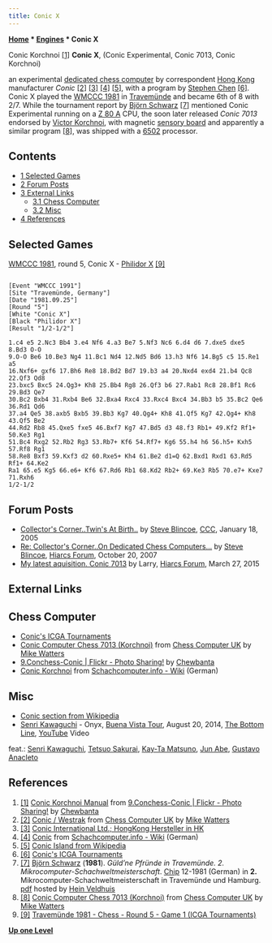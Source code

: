 ```yaml
---
title: Conic X
---
```

**[Home](Home "Home") * [Engines](Engines "Engines") * Conic X**

[](https://www.flickr.com/photos/10261668@N05/877850832/in/album-72157600922173914/) Conic Korchnoi <a id="cite-note-1" href="#cite-ref-1">[1]</a>
**Conic X**, (Conic Experimental, Conic 7013, Conic Korchnoi)

an experimental [dedicated chess computer](Dedicated_Chess_Computers "Dedicated Chess Computers") by correspondent [Hong Kong](https://en.wikipedia.org/wiki/Hong_Kong) manufacturer *Conic* <a id="cite-note-2" href="#cite-ref-2">[2]</a> <a id="cite-note-3" href="#cite-ref-3">[3]</a> <a id="cite-note-4" href="#cite-ref-4">[4]</a> <a id="cite-note-5" href="#cite-ref-5">[5]</a>, with a program by [Stephen Chen](Stephen_Chen "Stephen Chen") <a id="cite-note-6" href="#cite-ref-6">[6]</a>. Conic X played the [WMCCC 1981](WMCCC_1981 "WMCCC 1981") in [Travemünde](https://en.wikipedia.org/wiki/Travem%C3%BCnde) and became 6th of 8 with 2/7. While the tournament report by [Björn Schwarz](index.php?title=Bj%C3%B6rn_Schwarz&action=edit&redlink=1 "Björn Schwarz (page does not exist)") <a id="cite-note-7" href="#cite-ref-7">[7]</a> mentioned Conic Experimental running on a [Z 80 A](Z80 "Z80") CPU, the soon later released *Conic 7013* endorsed by [Victor Korchnoi](https://en.wikipedia.org/wiki/Viktor_Korchnoi), with magnetic [sensory board](Sensory_Board "Sensory Board") and apparently a similar program <a id="cite-note-8" href="#cite-ref-8">[8]</a>, was shipped with a [6502](6502 "6502") processor.

## Contents

- [1 Selected Games](#selected-games)
- [2 Forum Posts](#forum-posts)
- [3 External Links](#external-links)
  - [3.1 Chess Computer](#chess-computer)
  - [3.2 Misc](#misc)
- [4 References](#references)

## Selected Games

[WMCCC 1981](WMCCC_1981 "WMCCC 1981"), round 5, Conic X - [Philidor X](Philidor "Philidor") <a id="cite-note-9" href="#cite-ref-9">[9]</a>

```

[Event "WMCCC 1991"]
[Site "Travemünde, Germany"]
[Date "1981.09.25"]
[Round "5"]
[White "Conic X"]
[Black "Philidor X"]
[Result "1/2-1/2"]

1.c4 e5 2.Nc3 Bb4 3.e4 Nf6 4.a3 Be7 5.Nf3 Nc6 6.d4 d6 7.dxe5 dxe5 8.Bd3 O-O 
9.O-O Be6 10.Be3 Ng4 11.Bc1 Nd4 12.Nd5 Bd6 13.h3 Nf6 14.Bg5 c5 15.Re1 a5 
16.Nxf6+ gxf6 17.Bh6 Re8 18.Bd2 Bd7 19.b3 a4 20.Nxd4 exd4 21.b4 Qc8 22.Qf3 Qd8 
23.bxc5 Bxc5 24.Qg3+ Kh8 25.Bb4 Rg8 26.Qf3 b6 27.Rab1 Rc8 28.Bf1 Rc6 29.Bd3 Qe7 
30.Bc2 Bxb4 31.Rxb4 Be6 32.Bxa4 Rxc4 33.Rxc4 Bxc4 34.Bb3 b5 35.Bc2 Qe6 36.Rd1 Qd6 
37.a4 Qe5 38.axb5 Bxb5 39.Bb3 Kg7 40.Qg4+ Kh8 41.Qf5 Kg7 42.Qg4+ Kh8 43.Qf5 Be2 
44.Rd2 Rb8 45.Qxe5 fxe5 46.Bxf7 Kg7 47.Bd5 d3 48.f3 Rb1+ 49.Kf2 Rf1+ 50.Ke3 Rg1 
51.Bc4 Rxg2 52.Rb2 Rg3 53.Rb7+ Kf6 54.Rf7+ Kg6 55.h4 h6 56.h5+ Kxh5 57.Rf8 Rg1 
58.Re8 Bxf3 59.Kxf3 d2 60.Rxe5+ Kh4 61.Be2 d1=Q 62.Bxd1 Rxd1 63.Rd5 Rf1+ 64.Ke2 
Ra1 65.e5 Kg5 66.e6+ Kf6 67.Rd6 Rb1 68.Kd2 Rb2+ 69.Ke3 Rb5 70.e7+ Kxe7 71.Rxh6 
1/2-1/2 

```

## Forum Posts

- [Collector's Corner..Twin's At Birth..](https://www.stmintz.com/ccc/index.php?id=406401) by [Steve Blincoe](Steve_Blincoe "Steve Blincoe"), [CCC](CCC "CCC"), January 18, 2005
- [Re: Collector's Corner..On Dedicated Chess Computers...](http://hiarcs.net/forums/viewtopic.php?t=3&postdays=0&postorder=asc&start=76) by [Steve Blincoe](Steve_Blincoe "Steve Blincoe"), [Hiarcs Forum](Computer_Chess_Forums "Computer Chess Forums"), October 20, 2007
- [My latest aquisition. Conic 7013](http://www.hiarcs.net/forums/viewtopic.php?t=7119) by Larry, [Hiarcs Forum](Computer_Chess_Forums "Computer Chess Forums"), March 27, 2015

## External Links

## Chess Computer

- [Conic's ICGA Tournaments](https://www.game-ai-forum.org/icga-tournaments/program.php?id=469)
- [Conic Computer Chess 7013 (Korchnoi)](http://chesscomputeruk.com/html/conic_computer_chess_7013_-korchnoi-.html) from [Chess Computer UK](http://www.chesscomputeruk.com/index.html) by [Mike Watters](Mike_Watters "Mike Watters")
- [9.Conchess-Conic | Flickr - Photo Sharing!](https://www.flickr.com/photos/10261668@N05/albums/72157600922173914/with/877000419/) by [Chewbanta](Steve_Blincoe "Steve Blincoe")
- [Conic Korchnoi](http://www.schach-computer.info/wiki/index.php/Conic_Korchnoi) from [Schachcomputer.info - Wiki](http://www.schach-computer.info/wiki/index.php/Hauptseite_En) (German)

## Misc

- [Conic section from Wikipedia](https://en.wikipedia.org/wiki/Conic_section)
- [Senri Kawaguchi](Category:Senri_Kawaguchi "Category:Senri Kawaguchi") - Onyx, [Buena Vista Tour](https://en.wikipedia.org/wiki/Senri_Kawaguchi#Solo_recordings), August 20, 2014, [The Bottom Line](https://www.bottomline.co.jp/), [YouTube](https://en.wikipedia.org/wiki/YouTube) Video

feat.: [Senri Kawaguchi](Category:Senri_Kawaguchi "Category:Senri Kawaguchi"), [Tetsuo Sakurai](Category:Tetsuo_Sakurai "Category:Tetsuo Sakurai"), [Kay-Ta Matsuno](https://www.discogs.com/artist/3337728-Kay-Ta-Matsuno), [Jun Abe](https://www.facebook.com/pg/JUN-ABE-Official-Staff-163918403785062/about/), [Gustavo Anacleto](http://gustavoanacleto.com/)

## References

1. <a id="cite-ref-1" href="#cite-note-1">[1]</a> [Conic Korchnoi Manual](https://www.flickr.com/photos/10261668@N05/877850832/in/album-72157600922173914/) from [9.Conchess-Conic | Flickr - Photo Sharing!](https://www.flickr.com/photos/10261668@N05/albums/72157600922173914/with/877000419/) by [Chewbanta](Steve_Blincoe "Steve Blincoe")
1. <a id="cite-ref-2" href="#cite-note-2">[2]</a> [Conic / Westrak](http://chesscomputeruk.com/html/conic___westrak.html) from [Chess Computer UK](http://www.chesscomputeruk.com/index.html) by [Mike Watters](Mike_Watters "Mike Watters")
1. <a id="cite-ref-3" href="#cite-note-3">[3]</a> [Conic International Ltd.; HongKong Hersteller in HK](http://www.radiomuseum.org/dsp_hersteller_detail.cfm?company_id=9956)
1. <a id="cite-ref-4" href="#cite-note-4">[4]</a> [Conic](http://www.schach-computer.info/wiki/index.php/Conic) from [Schachcomputer.info - Wiki](http://www.schach-computer.info/wiki/index.php/Hauptseite_En) (German)
1. <a id="cite-ref-5" href="#cite-note-5">[5]</a> [Conic Island from Wikipedia](https://en.wikipedia.org/wiki/Conic_Island)
1. <a id="cite-ref-6" href="#cite-note-6">[6]</a> [Conic's ICGA Tournaments](https://www.game-ai-forum.org/icga-tournaments/program.php?id=469)
1. <a id="cite-ref-7" href="#cite-note-7">[7]</a> [Björn Schwarz](index.php?title=Bj%C3%B6rn_Schwarz&action=edit&redlink=1 "Björn Schwarz (page does not exist)") (**1981**). *Güld’ne Pfründe in Travemünde. 2. Mikrocomputer-Schachweltmeisterschaft*. [Chip](https://en.wikipedia.org/wiki/Chip_%28magazine%29) 12-1981 (German) in **2.** Mikrocomputer-Schachweltmeisterschaft in Travemünde und Hamburg. [pdf](http://www.schaakcomputers.nl/hein_veldhuis/database/files/09-1981,%202.%20Mikrocomputer-Schachweltmeisterschaft%20in%20Travemunde%20und%20Hamburg.pdf) hosted by [Hein Veldhuis](Hein_Veldhuis "Hein Veldhuis")
1. <a id="cite-ref-8" href="#cite-note-8">[8]</a> [Conic Computer Chess 7013 (Korchnoi)](http://chesscomputeruk.com/html/conic_computer_chess_7013_-korchnoi-.html) from [Chess Computer UK](http://www.chesscomputeruk.com/index.html) by [Mike Watters](Mike_Watters "Mike Watters")
1. <a id="cite-ref-9" href="#cite-note-9">[9]</a> [Travemünde 1981 - Chess - Round 5 - Game 1 (ICGA Tournaments)](https://www.game-ai-forum.org/icga-tournaments/round.php?tournament=67&round=5&id=1)

**[Up one Level](Engines "Engines")**

